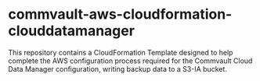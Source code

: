# commvault-aws-cloudformation-clouddatamanager
This repository contains a CloudFormation Template designed to help complete the AWS configuration process required for the Commvault Cloud Data Manager configuration, writing backup data to a S3-IA bucket.
